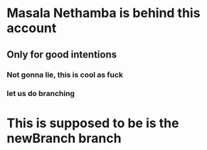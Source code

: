 # Masala Nethamba is behind this account

## Only for good intentions 
### Not gonna lie, this is cool as fuck
### let us do branching

# This is supposed to be is the newBranch branch